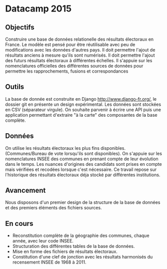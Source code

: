 # Datacamp 2015

## Objectifs 

Construire une base de données relationelle des résultats électoraux en France.
Le modèle est pensé pour être réutilisable avec peu de modifications avec les données d'autres pays.
Il doit permettre l'ajout de résultats anciens à mesure qu'ils sont numérisés.
Il doit permettre l'ajout des futurs résultats électoraux à différentes échelles.
Il s'appuie sur les nomenclatures officielles des différentes sources de données pour permettre les rapprochements, fusions et correspondances

## Outils

La base de donnée est construite en Django http://www.django-fr.org/, le dossier git en présente un design expérimental.
Les données sont stockées en CSV (séparateur virgule).
On souhaite parvenir à écrire une API puis une application permettant d'extraire "à la carte" des composantes de la base complète.

## Données

On utilise les résultats électoraux les plus fins disponibles. (Communes/Bureau de vote lorsqu'ils sont disponibles).
On s'appuie sur les nomenclatures INSEE des communes en prenant compte de leur évolution dans le temps.
Les nuances d'origines des candidats sont prises en compte mais vérifiées et recodées lorsque c'est nécessaire.
Ce travail repose sur l'historique des résultats électoraux déja stocké par différentes institutions.

## Avancement

Nous disposons d'un premier design de la structure de la base de données et des premiers éléments des fichiers sources.

## En cours 

- Reconstitution complète de la géographie des communes, chaque année, avec leur code INSEE.
- Structuration des différentes tables de la base de données.
- Mise en forme des fichiers de résultats électoraux.
- Constitution d'une clef de jonction avec les résultats harmonisés du recensement INSEE de 1968 à 2011.

